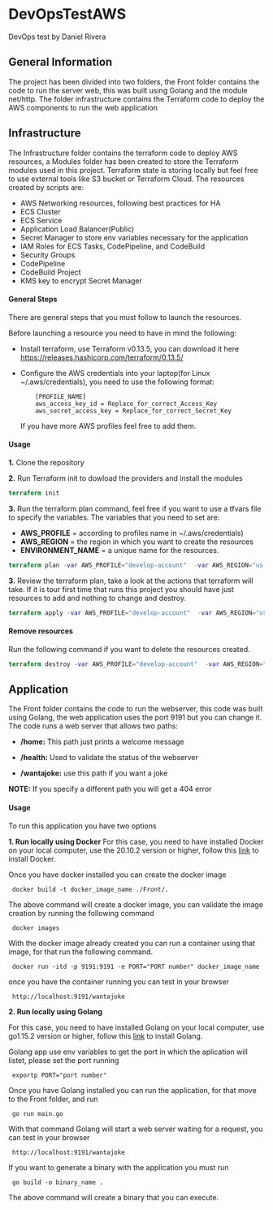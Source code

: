 # DevOpsTestAWS 
DevOps test by Daniel Rivera

## General Information
The project has been divided into two folders, the Front folder contains the code to run the server web, this was built using Golang and the module net/http. The folder infrastructure contains the Terraform code to deploy the AWS components to run the web application


## Infrastructure

The Infrastructure folder contains the terraform code to deploy AWS resources, a Modules folder has been created to store the Terraform modules used in this project. Terraform state is storing locally but feel free to use external tools like S3 bucket or Terraform Cloud.
The resources created by scripts are:

- AWS Networking resources, following best practices for HA
- ECS Cluster
- ECS Service
- Application Load Balancer(Public) 
- Secret Manager to store env variables necessary for the application
- IAM Roles for ECS Tasks, CodePipeline, and CodeBuild
- Security Groups
- CodePipeline
- CodeBuild Project
- KMS key to encrypt Secret Manager

#### General Steps
There are general steps that you must follow to launch the resources.

Before launching a resource you need to have in mind  the following:

  - Install terraform, use Terraform v0.13.5, you can download it here 
     https://releases.hashicorp.com/terraform/0.13.5/
  - Configure the AWS credentials into your laptop(for Linux  ~/.aws/credentials), you need to use the following format:

            [PROFILE_NAME]
            aws_access_key_id = Replace_for_correct_Access_Key
            aws_secret_access_key = Replace_for_correct_Secret_Key

       If you have more AWS profiles feel free to add them.


#### Usage

**1.** Clone the repository

**2.** Run Terraform init to dowload the providers and install the modules
```terraform
terraform init 
```
**3.** Run the terraform plan command, feel free if you want to use a tfvars file to specify the variables.
The variables that you need to set are:
+ **AWS_PROFILE** = according to profiles name in ~/.aws/credentials)
+ **AWS_REGION** = the region in which you want to create the resources
+ **ENVIRONMENT_NAME** = a unique name for the resources.


```terraform
terraform plan -var AWS_PROFILE="develop-account"  -var AWS_REGION="us-east-1"  -var ENVIRONMENT_NAME="testenv"
```
 
**3.** Review the terraform plan, take a look at the actions that terraform will take. If it is tour first time that runs this project you should have just resources to add and nothing to change and destroy.

```terraform
terraform apply -var AWS_PROFILE="develop-account"  -var AWS_REGION="us-east-1"  -var ENVIRONMENT_NAME="testenv"
```

#### Remove resources

Run the following command if you want to delete the resources created.

```terraform
terraform destroy -var AWS_PROFILE="develop-account"  -var AWS_REGION="us-east-1"  -var ENVIRONMENT_NAME="testenv"
```

## Application

The Front folder contains the code to run the webserver, this code was built using Golang, the web application uses the port 9191 but you can change it. The code runs a web server that allows two paths:

+ **/home:** This path just prints a welcome message

+ **/health:** Used to validate the status of the webserver

+ **/wantajoke:** use this path if you want a joke

**NOTE:** If you specify a different path you will get a 404 error
#### Usage

To run this application you have two options

**1. Run locally using Docker**
For this case, you need to have installed Docker on your local computer, use the 20.10.2 version or higher, follow this [link](https://docs.docker.com/engine/install/#server) to install Docker. 

Once you have docker installed you can create the docker image
``` shell
 docker build -t docker_image_name ./Front/.
```

The above command will create a docker image, you can validate the image creation by running the following command
``` shell
 docker images
```

With the docker image already created you can run a container using that image, for that run the following command.

``` shell
 docker run -itd -p 9191:9191 -e PORT="PORT number" docker_image_name 
```

once you have the container running you can test in your browser
``` shell
 http://localhost:9191/wantajoke
```

**2. Run locally using Golang**

For this case, you need to have installed Golang on your local computer, use go1.15.2 version or higher, follow this [link](https://golang.org/doc/install) to install Golang. 

Golang app use env variables to get the port in which the aplication will listet, please set the port running

``` shell
 exportp PORT="port number"
```

Once you have Golang installed you can run the application, for that move to the Front folder, and run
``` shell
 go run main.go
```
With that command Golang will start a web server waiting for a request, you can test in your browser
``` shell
 http://localhost:9191/wantajoke
```

If you want to generate a binary with the application you must run 
``` shell
 go build -o binary_name .
```

The above command will create a binary that you can execute.

